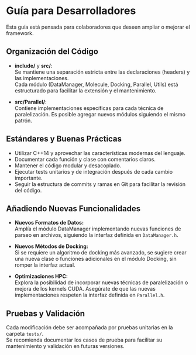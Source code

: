 # Guía para Desarrolladores

Esta guía está pensada para colaboradores que deseen ampliar o mejorar el framework.

## Organización del Código

- **include/** y **src/**:  
  Se mantiene una separación estricta entre las declaraciones (headers) y las implementaciones.  
  Cada módulo (DataManager, Molecule, Docking, Parallel, Utils) está estructurado para facilitar la extensión y el mantenimiento.

- **src/Parallel/**:  
  Contiene implementaciones específicas para cada técnica de paralelización. Es posible agregar nuevos módulos siguiendo el mismo patrón.

## Estándares y Buenas Prácticas

- Utilizar C++14 y aprovechar las características modernas del lenguaje.
- Documentar cada función y clase con comentarios claros.
- Mantener el código modular y desacoplado.
- Ejecutar tests unitarios y de integración después de cada cambio importante.
- Seguir la estructura de commits y ramas en Git para facilitar la revisión del código.

## Añadiendo Nuevas Funcionalidades

- **Nuevos Formatos de Datos:**  
  Amplía el módulo DataManager implementando nuevas funciones de parseo en archivos, siguiendo la interfaz definida en `DataManager.h`.

- **Nuevos Métodos de Docking:**  
  Si se requiere un algoritmo de docking más avanzado, se sugiere crear una nueva clase o funciones adicionales en el módulo Docking, sin romper la interfaz actual.

- **Optimizaciones HPC:**  
  Explora la posibilidad de incorporar nuevas técnicas de paralelización o mejora de los kernels CUDA. Asegúrate de que las nuevas implementaciones respeten la interfaz definida en `Parallel.h`.

## Pruebas y Validación

Cada modificación debe ser acompañada por pruebas unitarias en la carpeta `tests/`.  
Se recomienda documentar los casos de prueba para facilitar su mantenimiento y validación en futuras versiones.
